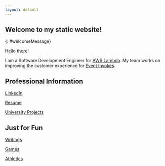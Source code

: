 ```yaml
---
layout: default
---
```

## Welcome to my static website!
{: #welcomeMessage}

Hello there!

I am a Software Development Engineer for [AWS Lambda](https://aws.amazon.com/lambda/). My team works on improving the customer experience for [Event Invokes](https://docs.aws.amazon.com/lambda/latest/dg/invocation-async.html).

## Professional Information

[LinkedIn](https://www.linkedin.com/in/matthew-mcbrien-784b32116/)

[Resume](./assets/resume.pdf)

[University Projects](./university_projects.html)

## Just for Fun

[Writings](./writings.html)

[Games](./games/games.html)

[Athletics](./running/running.html)

<script src="https://ajax.googleapis.com/ajax/libs/jquery/2.1.3/jquery.min.js"></script>
<script src="./js/main.js"></script>
